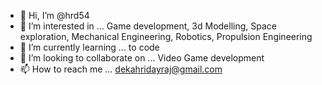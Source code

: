 - 👋 Hi, I’m @hrd54
- 👀 I’m interested in ... Game development, 3d Modelling, Space exploration, Mechanical Engineering, Robotics, Propulsion Engineering
- 🌱 I’m currently learning ... to code
- 💞️ I’m looking to collaborate on ... Video Game development
- 📫 How to reach me ... dekahridayraj@gmail.com

<!---
hrd54/hrd54 is a ✨ special ✨ repository because its `README.md` (this file) appears on your GitHub profile.
You can click the Preview link to take a look at your changes.
--->
